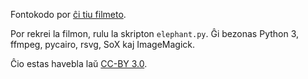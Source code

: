 Fontokodo por [ĉi tiu filmeto](https://www.youtube.com/watch?v=cy_3CYSdoA4).

Por rekrei la filmon, rulu la skripton `elephant.py`. Ĝi bezonas
Python 3, ffmpeg, pycairo, rsvg, SoX kaj ImageMagick.

Ĉio estas havebla laŭ [CC-BY 3.0](http://creativecommons.org/licenses/by/3.0/).
